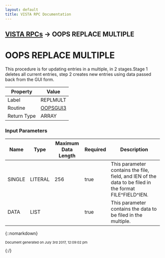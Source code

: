 ```yaml
---
layout: default
title: VISTA RPC Documentation
---
```


## [VISTA RPCs](TableOfContents) &#8594; OOPS REPLACE MULTIPLE
# OOPS REPLACE MULTIPLE

This procedure is for updating entries in a multiple, in 2 stages.Stage 1 deletes all current entries, step 2 creates new entries using data passed back from the GUI form.

Property | Value
--- | ---
Label | REPLMULT
Routine | [OOPSGUI3](http://code.osehra.org/dox/Routine_OOPSGUI3_source.html)
Return Type | ARRAY


### Input Parameters

Name | Type | Maximum Data Length | Required | Description
--- | --- | --- | --- | ---
SINGLE | LITERAL | 256 | true | This parameter contains the file, field, and IEN of the data to be filed in the format FILE^FIELD^IEN.
DATA | LIST |  | true | This parameter contains the data to be filed in the multiple.



{::nomarkdown} <br/><p style="font-size: 11px">Document generated on July 3rd 2017, 12:09:02 pm</p>{:/}